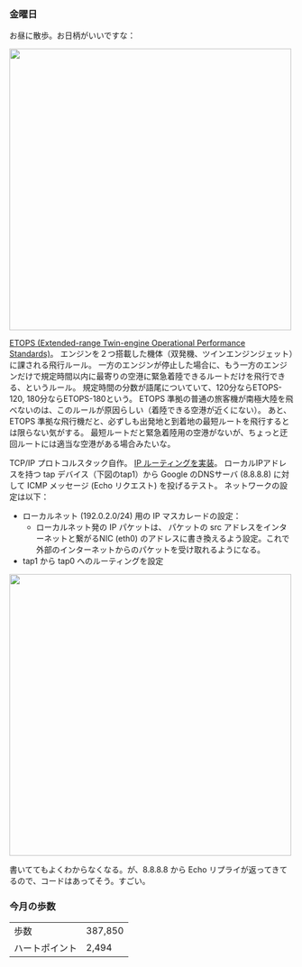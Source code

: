 ### 金曜日

お昼に散歩。お日柄がいいですな：

<img src="https://i.imgur.com/QvlmC0w.jpeg" width="500">

[ETOPS (Extended-range Twin-engine Operational Performance Standards)](https://ja.wikipedia.org/wiki/ETOPS)。
エンジンを２つ搭載した機体（双発機、ツインエンジンジェット）に課される飛行ルール。
一方のエンジンが停止した場合に、もう一方のエンジンだけで規定時間以内に最寄りの空港に緊急着陸できるルートだけを飛行できる、というルール。
規定時間の分数が語尾についていて、120分ならETOPS-120, 180分ならETOPS-180という。
ETOPS 準拠の普通の旅客機が南極大陸を飛べないのは、このルールが原因らしい（着陸できる空港が近くにない）。
あと、ETOPS 準拠な飛行機だと、必ずしも出発地と到着地の最短ルートを飛行するとは限らない気がする。
最短ルートだと緊急着陸用の空港がないが、ちょっと迂回ルートには適当な空港がある場合みたいな。


TCP/IP プロトコルスタック自作。
[IP ルーティングを実装](https://github.com/toasa/microps/commit/b82ca786b62be97e737e7aeed21606c053ecca0e)。
ローカルIPアドレスを持つ tap デバイス（下図のtap1）から
Google のDNSサーバ (8.8.8.8) に対して ICMP メッセージ (Echo リクエスト) を投げるテスト。
ネットワークの設定は以下：

* ローカルネット (192.0.2.0/24) 用の IP マスカレードの設定：
    * ローカルネット発の IP パケットは、 パケットの src アドレスをインターネットと繋がるNIC (eth0) のアドレスに書き換えるよう設定。これで外部のインターネットからのパケットを受け取れるようになる。
* tap1 から tap0 へのルーティングを設定

<img src="https://i.imgur.com/9Khf2FQ.jpeg" width="500">

書いててもよくわからなくなる。が、8.8.8.8 から Echo リプライが返ってきてるので、コードはあってそう。すごい。

### 今月の歩数

|||
|---|---|
|歩数|387,850|
|ハートポイント|2,494|
